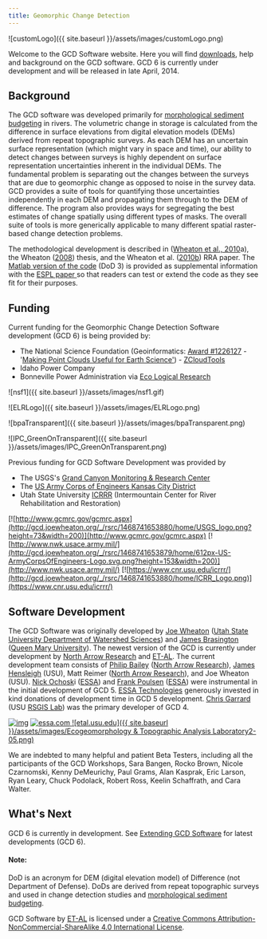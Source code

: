 ```yaml
---
title: Geomorphic Change Detection
---
```


![customLogo]({{ site.baseurl }}/assets/images/customLogo.png)

Welcome to the GCD Software website. Here you will find [downloads](http://gcd.joewheaton.org/downloads), help and background on the GCD software. GCD 6 is currently under development and will be released in late April, 2014.

## Background

The GCD software was developed primarily for [morphological sediment budgeting](http://sites.google.com/a/joewheaton.org/www/Home/research/projects-1/morphological-sediment-budgeting) in rivers. The volumetric change in storage is calculated from the difference in surface elevations from digital elevation models (DEMs) derived from repeat topographic surveys. As each DEM has an uncertain surface representation (which might vary in space and time), our ability to detect changes between surveys is highly dependent on surface representation uncertainties inherent in the individual DEMs. The fundamental problem is separating out the changes between the surveys that are due to geomorphic change as opposed to noise in the survey data. GCD provides a suite of tools for quantifying those uncertainties independently in each DEM and propagating them through to the DEM of difference. The program also provides ways for segregating the best estimates of change spatially using different types of masks. The overall suite of tools is more generically applicable to many different spatial raster-based change detection problems.

The methodological development is described in ([Wheaton et al., 2010](http://dx.doi.org/10.1002/esp.1886)a), the Wheaton ([2008](http://sites.google.com/a/joewheaton.org/www/Home/research/projects-1/morphological-sediment-budgeting/phdthesis)) thesis, and the Wheaton et al. ([2010b](http://dx.doi.org/10.1002/rra.1305)) RRA paper. The [Matlab version of the code](http://gcd.joewheaton.org/downloads/older-versions/dod-3-0) (DoD 3) is provided as supplemental information with the [ESPL paper ](http://dx.doi.org/10.1002/esp.1886)so that readers can test or extend the code as they see fit for their purposes.

## Funding

Current funding for the Geomorphic Change Detection Software development (GCD 6) is being provided by:

- The National Science Foundation (Geoinformatics: [Award #1226127](http://www.nsf.gov/awardsearch/showAward?AWD_ID=1226127) - '[Making Point Clouds Useful for Earth Science'](http://etal.joewheaton.org/projects/current-projects/development-of-integrated-airborne-and-ground-based-lidar-tools-for-earth-sciences))  - [ZCloudTools](http://zcloudtools.boisestate.edu/)
- Idaho Power Company
- Bonneville Power Administration via [Eco Logical Research](http://ecologicalresearch.net/)

![nsf1]({{ site.baseurl }}/assets/images/nsf1.gif)

![ELRLogo]({{ site.baseurl }}/assets/images/ELRLogo.png)

![bpaTransparent]({{ site.baseurl }}/assets/images/bpaTransparent.png)

![IPC_GreenOnTransparent]({{ site.baseurl }}/assets/images/IPC_GreenOnTransparent.png)

Previous funding for GCD Software Development was provided by 

- The USGS's [Grand Canyon Monitoring & Research Center](http://www.gcmrc.gov/gcmrc.aspx)  
- The [US Army Corps of Engineers Kansas City District](http://www.nwk.usace.army.mil/)
- Utah State University [ICRRR](https://www.cnr.usu.edu/icrrr/) (Intermountain Center for River Rehabilitation and Restoration)

[![http://www.gcmrc.gov/gcmrc.aspx](http://gcd.joewheaton.org/_/rsrc/1468741653880/home/USGS_logo.png?height=73&width=200)](http://www.gcmrc.gov/gcmrc.aspx)       [![http://www.nwk.usace.army.mil/](http://gcd.joewheaton.org/_/rsrc/1468741653879/home/612px-US-ArmyCorpsOfEngineers-Logo.svg.png?height=153&width=200)](http://www.nwk.usace.army.mil/)    [![https://www.cnr.usu.edu/icrrr/](http://gcd.joewheaton.org/_/rsrc/1468741653880/home/ICRR_Logo.png)](https://www.cnr.usu.edu/icrrr/)

## Software Development

The GCD Software was originally developed by [Joe Wheaton](http://www.joewheaton.org/) ([Utah State University Department of Watershed Sciences](http://www.cnr.usu.edu/wats/)) and [James Brasington](http://www.reesscan.org/meet-the-team/brasington) ([Queen Mary University](http://www.geog.qmul.ac.uk/staff/brasingtonj.html)). The newest version of the GCD is currently under development by [North Arrow Research](http://northarrowresearch.com/) and [ET-AL](http://etal.joewheaton.org/). The current development team consists of [Philip Bailey](http://www.essa.com/team/index.html#pb) ([North Arrow Research](http://northarrowresearch.com/)), [James Hensleigh](http://etal.joewheaton.org/people/researchers-technicians/james-hensleigh) (USU), Matt Reimer ([North Arrow Research](http://northarrowresearch.com/)),  and Joe Wheaton (USU). [Nick Ochosk](http://www.essa.com/team/index.html#no)i ([ESSA](http://www.essa.com/)) and [Frank Poulsen](http://www.essa.com/team/index.html#fp) ([ESSA](http://www.essa.com/)) were instrumental in the initial development of GCD 5. [ESSA ](http://gcd.joewheaton.org/goog_535400767)[Technologies](http://essa.com/) generously invested in kind donations of development time in GCD 5 development.  [Chris Garrard ](http://www.gis.usu.edu/~chrisg/)(USU [RSGIS Lab](http://www.gis.usu.edu/)) was the primary developer of GCD 4.

[![img](http://gcd.joewheaton.org/_/rsrc/1468741653880/home/NA_Logo_150pxTall.png)](http://northarrowresearch.com/)         [![essa.com](http://gcd.joewheaton.org/_/rsrc/1468741653879/home/ESSATechnologies_500x500.png?height=198&width=200) ](http://essa.com/)[![etal.usu.edu]({{ site.baseurl }}/assets/images/Ecogeomorphology & Topographic Analysis Laboratory2-05.png)](http://etal.usu.edu/)



We are indebted to many helpful and patient Beta Testers, including all the participants of the GCD Workshops, Sara Bangen, Rocko Brown, Nicole Czarnomski, Kenny DeMeurichy, Paul Grams, Alan Kasprak, Eric Larson, Ryan Leary, Chuck Podolack, Robert Ross, Keelin Schaffrath, and Cara Walter. 

## What's Next

GCD 6 is currently in development. See [Extending GCD  Software](http://gcd.joewheaton.org/extending-gcd-software) for latest developments (GCD 6).

#### Note:

DoD is an acronym for DEM (digital elevation model) of Difference (not Department of Defense). DoDs are derived from repeat topographic surveys and used in change detection studies and [morphological sediment budgeting](http://www.joewheaton.org/Home/research/projects-1/morphological-sediment-budgeting).

GCD Software by [ET-AL](http://gcd.joewheaton.org/gcd.joewheaton.org) is licensed under a [Creative Commons Attribution-NonCommercial-ShareAlike 4.0 International License](http://creativecommons.org/licenses/by-nc-sa/4.0/).

